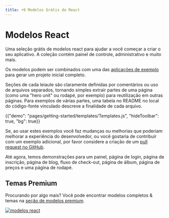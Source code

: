 ```yaml
---
title: +9 Modelos Grátis de React
---
```


# Modelos React

<p class="description">Uma seleção grátis de modelos react para ajudar a você começar a criar o seu aplicativo. A coleção contém painel de controle, administrativo e muito mais.</p>

Os modelos podem ser combinados com uma das [aplicações de exemplo](https://github.com/mui-org/material-ui/tree/master/examples) para gerar um projeto inicial completo.

Seções de cada leiaute são claramente definidas por comentários ou uso de arquivos separados, tornando simples extrair partes de uma página (como uma "hero unit" ou rodapé, por exemplo) para reutilização em outras páginas. Para exemplos de várias partes, uma tabela no README no local do código-fonte vinculado descreve a finalidade de cada arquivo.

{{"demo": "pages/getting-started/templates/Templates.js", "hideToolbar": true, "bg": true}}

Se, ao usar estes exemplos você faz mudanças ou melhorias que poderiam melhorar a experiência do desenvolvedor, ou você gostaria de contribuir com um exemplo adicional, por favor considere a criação de um [pull request no GitHub](https://github.com/mui-org/material-ui/pulls).

Até agora, temos demonstrações para um painel, página de login, página de inscrição, página de blog, fluxo de check-out, página de álbum, página de preços e uma página de rodapé.

## Temas Premium

Procurando por algo mais? Você pode encontrar modelos completos & temas na <a href="https://mui.com/store/?utm_source=docs&utm_medium=referral&utm_campaign=templates-store" data-ga-event-category="store" data-ga-event-action="click" data-ga-event-label="templates">seção de modelos premium</a>.

<a href="https://mui.com/store/?utm_source=docs&utm_medium=referral&utm_campaign=templates-store" data-ga-event-category="store" data-ga-event-action="click" data-ga-event-label="templates"><img src="/static/images/themes-light.jpg" alt="modelos react" /></a>
